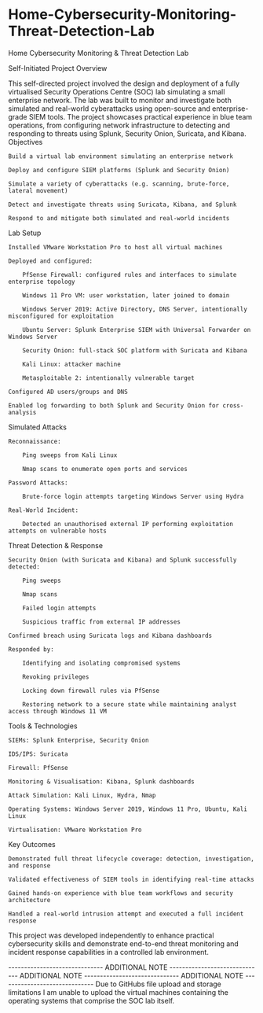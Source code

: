 # Home-Cybersecurity-Monitoring-Threat-Detection-Lab
Home Cybersecurity Monitoring & Threat Detection Lab

Self-Initiated Project
Overview

This self-directed project involved the design and deployment of a fully virtualised Security Operations Centre (SOC) lab simulating a small enterprise network. The lab was built to monitor and investigate both simulated and real-world cyberattacks using open-source and enterprise-grade SIEM tools. The project showcases practical experience in blue team operations, from configuring network infrastructure to detecting and responding to threats using Splunk, Security Onion, Suricata, and Kibana.
Objectives

    Build a virtual lab environment simulating an enterprise network

    Deploy and configure SIEM platforms (Splunk and Security Onion)

    Simulate a variety of cyberattacks (e.g. scanning, brute-force, lateral movement)

    Detect and investigate threats using Suricata, Kibana, and Splunk

    Respond to and mitigate both simulated and real-world incidents

Lab Setup

    Installed VMware Workstation Pro to host all virtual machines

    Deployed and configured:

        PfSense Firewall: configured rules and interfaces to simulate enterprise topology

        Windows 11 Pro VM: user workstation, later joined to domain

        Windows Server 2019: Active Directory, DNS Server, intentionally misconfigured for exploitation

        Ubuntu Server: Splunk Enterprise SIEM with Universal Forwarder on Windows Server

        Security Onion: full-stack SOC platform with Suricata and Kibana

        Kali Linux: attacker machine

        Metasploitable 2: intentionally vulnerable target

    Configured AD users/groups and DNS

    Enabled log forwarding to both Splunk and Security Onion for cross-analysis

Simulated Attacks

    Reconnaissance:

        Ping sweeps from Kali Linux

        Nmap scans to enumerate open ports and services

    Password Attacks:

        Brute-force login attempts targeting Windows Server using Hydra

    Real-World Incident:

        Detected an unauthorised external IP performing exploitation attempts on vulnerable hosts

Threat Detection & Response

    Security Onion (with Suricata and Kibana) and Splunk successfully detected:

        Ping sweeps

        Nmap scans

        Failed login attempts

        Suspicious traffic from external IP addresses

    Confirmed breach using Suricata logs and Kibana dashboards

    Responded by:

        Identifying and isolating compromised systems

        Revoking privileges

        Locking down firewall rules via PfSense

        Restoring network to a secure state while maintaining analyst access through Windows 11 VM

Tools & Technologies

    SIEMs: Splunk Enterprise, Security Onion

    IDS/IPS: Suricata

    Firewall: PfSense

    Monitoring & Visualisation: Kibana, Splunk dashboards

    Attack Simulation: Kali Linux, Hydra, Nmap

    Operating Systems: Windows Server 2019, Windows 11 Pro, Ubuntu, Kali Linux

    Virtualisation: VMware Workstation Pro

Key Outcomes

    Demonstrated full threat lifecycle coverage: detection, investigation, and response

    Validated effectiveness of SIEM tools in identifying real-time attacks

    Gained hands-on experience with blue team workflows and security architecture

    Handled a real-world intrusion attempt and executed a full incident response

This project was developed independently to enhance practical cybersecurity skills and demonstrate end-to-end threat monitoring and incident response capabilities in a controlled lab environment.

------------------------------  ADDITIONAL NOTE  ------------------------------  ADDITIONAL NOTE  ------------------------------  ADDITIONAL NOTE  ------------------------------
Due to GitHubs file upload and storage limitations I am unable to upload the virtual machines containing the operating systems that comprise the SOC lab itself.
